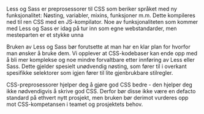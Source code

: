 Less og Sass er preprosessorer til CSS som beriker språket med ny funksjonalitet: Nøsting, variabler, mixins, funksjoner m.m. Dette kompileres ned til ren CSS med en JS-kompilator. Noe av funksjonaliteten som kommer med Less og Sass er idag på tur inn som egne webstandarder, men mesteparten er et stykke unna

Bruken av Less og Sass bør forutsette at man har en klar plan for hvorfor man ønsker å bruke dem. Vi opplever at CSS-kodebaser kan ende opp med å bli mer komplekse og noe mindre forvaltbare etter innføring av Less eller Sass. Dette gjelder spesielt unødvendig nøsting, som fører til i overkant spesifikke selektorer som igjen fører til lite gjenbrukbare stilregler.

CSS-preprosessorer hjelper deg å gjøre god CSS bedre - den hjelper deg ikke nødvendigvis å skrive god CSS. Derfor bør disse ikke være en defacto standard på ethvert nytt prosjekt, men bruken bør derimot vurderes opp mot CSS-kompetansen i teamet og prosjektets behov.
